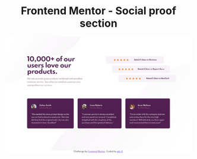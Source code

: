 <div align="center">
  <h1>Frontend Mentor - Social proof section </h1>
  <img src="./screenshot.png">
</div>
